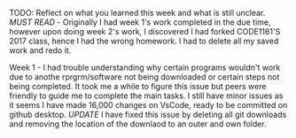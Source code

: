TODO: Reflect on what you learned this week and what is still unclear.
*MUST READ* - Originally I had week 1's work completed in the due time, however upon doing week 2's work, I discovered I had forked CODE1161'S 2017 class, hence I had the wrong homework. I had to delete all my saved work and redo it. 

Week 1 - I had trouble understanding why certain programs wouldn't work due to anothe rprgrm/software not being downloaded or certain steps not being completed. It took me a while to figure this issue but peers were friendly to guide me to complete the main tasks. I still have minor issues as it seems I have made 16,000 changes on VsCode, ready to be committed on github desktop. *UPDATE* I have fixed this issue by deleting all git downloads and removing the location of the downlaod to an outer and own folder. 